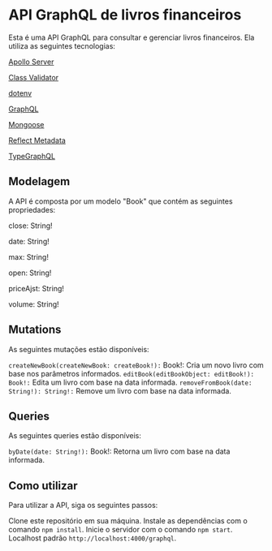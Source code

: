# API GraphQL de livros financeiros
Esta é uma API GraphQL para consultar e gerenciar livros financeiros. Ela utiliza as seguintes tecnologias:

[Apollo Server](https://www.apollographql.com/docs/apollo-server/)

[Class Validator](https://github.com/typestack/class-validator)

[dotenv](https://github.com/motdotla/dotenv)

[GraphQL](https://graphql.org)

[Mongoose](https://mongoosejs.com)

[Reflect Metadata](https://rbuckton.github.io/reflect-metadata/)

[TypeGraphQL](https://typegraphql.com)

## Modelagem
A API é composta por um modelo "Book" que contém as seguintes propriedades:

close: String!

date: String!

max: String!


open: String!

priceAjst: String!

volume: String!

## Mutations
As seguintes mutações estão disponíveis:

`createNewBook(createNewBook: createBook!):` Book!: Cria um novo livro com base nos parâmetros informados.
`editBook(editBookObject: editBook!): Book!:` Edita um livro com base na data informada.
`removeFromBook(date: String!): String!:` Remove um livro com base na data informada.

## Queries
As seguintes queries estão disponíveis:

`byDate(date: String!):` Book!: Retorna um livro com base na data informada.

## Como utilizar
Para utilizar a API, siga os seguintes passos:

Clone este repositório em sua máquina.
Instale as dependências com o comando `npm install`.
Inicie o servidor com o comando `npm start`.
Localhost padrão `http://localhost:4000/graphql`.